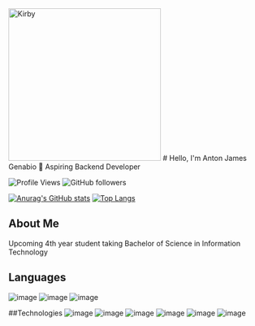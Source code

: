 
<img src="https://github.com/yourusername/yourrepository/blob/main/images/yourimage.jpg](https://github.com/Javabutdif/Javabutdif/assets/116171287/2a53f6ab-cb94-401f-80f5-ea168cec1025" alt="Kirby" width="300" height="300">
# Hello, I'm Anton James Genabio 👋
Aspiring Backend Developer

![Profile Views](https://komarev.com/ghpvc/?username=yourusername&style=flat-square)
![GitHub followers](https://img.shields.io/github/followers/yourusername?label=Followers&style=social)

[![Anurag's GitHub stats](https://github-readme-stats.vercel.app/api?username=yourusername)](https://github.com/anuraghazra/github-readme-stats)
[![Top Langs](https://github-readme-stats.vercel.app/api/top-langs/?username=yourusername)](https://github.com/anuraghazra/github-readme-stats)

## About Me

Upcoming 4th year student taking Bachelor of Science in Information Technology

## Languages
![image](https://github.com/Javabutdif/Javabutdif/assets/116171287/f4eae50b-1003-4f3a-b01c-b8b152ae8447)
![image](https://github.com/Javabutdif/Javabutdif/assets/116171287/5ed2e8f2-90d1-4608-8a67-7a673bb6e879)
![image](https://github.com/Javabutdif/Javabutdif/assets/116171287/0c526a34-86c8-4cab-b8a1-74000527d302)

##Technologies
![image](https://github.com/Javabutdif/Javabutdif/assets/116171287/acfc4dec-245d-4d30-9433-7929215cf647)
![image](https://github.com/Javabutdif/Javabutdif/assets/116171287/5f24625b-ccc3-4ce8-8480-3ca7dedf0acb)
![image](https://github.com/Javabutdif/Javabutdif/assets/116171287/cb9029dd-ab60-4e9c-8a31-020f28bf4450)
![image](https://github.com/Javabutdif/Javabutdif/assets/116171287/c2ab8d20-57b1-441c-8f8a-aeb2e0bba9f8)
![image](https://github.com/Javabutdif/Javabutdif/assets/116171287/b2ee4684-2c72-4ff0-9165-e6b0d06d911f)
![image](https://github.com/Javabutdif/Javabutdif/assets/116171287/7a4ccbcf-a33e-4e7d-ba5a-a6c55b082b2b)








